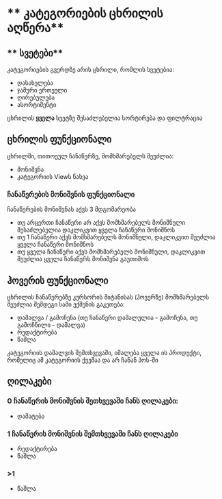 # ** კატეგორიების ცხრილის აღწერა**

## ** სვეტები**

კატეგორიების გვერდზე არის ცხრილი, რომლის სვეტებია:

- დასახელება
- ჯამური ერთეული
- ღირებულება
- ასორტიმენტი

ცხრილის **ყველა** სვეტზე შესაძლებელია სორტირება და ფილტრაცია

## **ცხრილის ფუნქციონალი**

ცხრილში, თითოეულ ჩანაწერზე, მომხმარებელს შეუძლია:

- მონიშვნა
- კატეგორიის Viewს ნახვა

### ჩანაწერების მონიშვნის ფუნქციონალი

ჩანაწერების მონიშვნას აქვს 3 მდგომარეობა
- თუ არცერთი ჩანაწერი არ აქვს მომხმარებელს მონიშნული შესაძლებელია დაკლიკვით ყველა ჩანაწერი მონიშნოს
- თუ 1 ჩანაწერი აქვს მომხმარებელს მონიშნული, დაკლიკვით შეუძლია ყველა ჩანაწერი მონიშნოს
- თუ ყველა ჩანაწერი აქვს მომხმარებელს მონიშნული, დაკლიკვით შეუძლია ყველა ჩანაწერს მონიშვნა გაუთიშოს

## **ჰოვერის ფუნქციონალი**

ცხრილის ჩანაწერებზე კურსორის მიტანისას (ჰოვერზე) მომხმარებელს შეუძლია შემდეგი სამი ექშენის გაკეთება:

- დამალვა / გამოჩენა (თუ ჩანაწერი დამალულია - გამოჩენა, თუ გამოჩნილი - დამალვა)
- რედაქტირება
- წაშლა

კატეგორიის დამალვის შემთხვევაში, იმალება ყველა ის პროდუქტი, რომელიც ამ კატეგორიის ქვეშაა და არ ჩანან პოს-ში

## **ღილაკები**

### 0 ჩანაწერის მონიშვნის შეთხვევაში ჩანს ღილაკები:

- დამატება

### 1 ჩანაწერის მონიშვნის შემთხვევაში ჩანს ღილაკები

- რედაქტირება
- წაშლა

### >1

- წაშლა